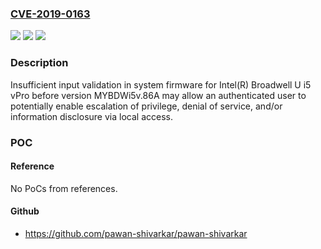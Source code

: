 ### [CVE-2019-0163](https://cve.mitre.org/cgi-bin/cvename.cgi?name=CVE-2019-0163)
![](https://img.shields.io/static/v1?label=Product&message=Intel(R)%20NUC%20Advisory&color=blue)
![](https://img.shields.io/static/v1?label=Version&message=Intel(R)%20Broadwell%20U%20i5%20vPro%20before%20version%20MYBDWi5v.86A.%20&color=brightgreen)
![](https://img.shields.io/static/v1?label=Vulnerability&message=Escalation%20of%20Privilege%2C%20Denial%20of%20Service%2C%20Information%20Disclosure&color=brightgreen)

### Description

Insufficient input validation in system firmware for Intel(R) Broadwell U i5 vPro before version MYBDWi5v.86A may allow an authenticated user to potentially enable escalation of privilege, denial of service, and/or information disclosure via local access.

### POC

#### Reference
No PoCs from references.

#### Github
- https://github.com/pawan-shivarkar/pawan-shivarkar

